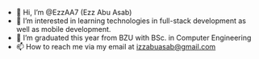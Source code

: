 - 👋 Hi, I’m @EzzAA7 (Ezz Abu Asab)
- 👀 I’m interested in learning technologies in full-stack development as well as mobile development.
- 🌱 I’m graduated this year from BZU with BSc. in Computer Engineering
- 📫 How to reach me via my email at izzabuasab@gmail.com

<!---
EzzAA7/EzzAA7 is a ✨ special ✨ repository because its `README.md` (this file) appears on your GitHub profile.
You can click the Preview link to take a look at your changes.
- 💞️ I’m looking to collaborate on 
--->
